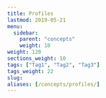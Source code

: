 ```yaml
---
title: Profiles
lastmod: 2019-05-21
menu:
  sidebar:
    parent: "concepts"
    weight: 10
weight: 120
sections_weight: 10
tags: ["Tag1", "Tag2", "Tag3"]
tags_weight: 22
slug:
aliases: [/concepts/profiles/]
---
```


